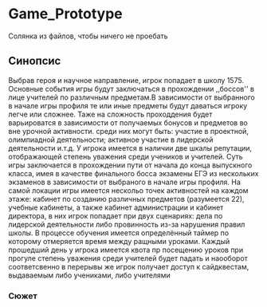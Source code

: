 # Game_Prototype
Солянка из файлов, чтобы ничего не проебать 
## Синопсис
Выбрав героя и научное направление, игрок попадает в 
школу 1575. Основные события игры будут заключаться в прохождении
,,боссов'' в лице учителей по различным предметам.В зависимости от
выбранного в начале игры профиля те или иные предметы будут даваться игроку легче или сложнее.
Таже на сложность проходдения будет варьироватся в зависимости от получаемых бонусов и предметов во вне урочной активности.
среди них могут быть: участие в проектной, олимпиадной деятельности; активное участие в лидерской деятельности и.т.д.
У игрока имеется в наличии две шкалы репутации, отображающей степень уважения среди учеников и учителей. Суть игры заключается в прохождении пути 
от начала до конца выпускного класса, имея в качестве финального босса экзамены ЕГЭ из нескольких экзаменов в зависимости от выбраного в начале игры профиля. На самой локации игры имеется нескольо точек активностей на каждом этаже: кабинет по созданию различных предметов (разумеется 22), учебные кабинеты, а также кабинет администрации и кабинет директора, в них игрок попадает при двух сценариях: дела по лидерской деятельности либо провинность из-за нарушения правил школы. 
В процессе обучения имеется определённый таймер по которому отмеряется время между ращными уроками. Каждый прошедший день у игрока имеется квота пр посещению уроков при прогуле степень уважения среди учителей будет падать и наооборот соответсвенно
в перерывы же игрок получает доступ к сайдквестам, выдаваемым либо учениками, либо учителями
### Сюжет
